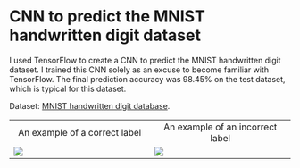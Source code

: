 # CNN to predict the MNIST handwritten digit dataset
I used TensorFlow to create a CNN to predict the MNIST handwritten digit dataset. I trained this CNN solely as an excuse to become familiar with TensorFlow. The final prediction accuracy was 98.45% on the test dataset, which is typical for this dataset.

Dataset: [MNIST handwritten digit database](http://yann.lecun.com/exdb/mnist/).

<table>
    <tr>
        <td style="width: 50%; border: none;">
            <center>
                An example of a correct label
            </center>
        </td>
        <td style="width: 50%;">
            <center>
                An example of an incorrect label
            </center>
        </td>
    </tr>
    <tr>
        <td style="width: 50%;">
            <img src="plots/00000.png">
        </td>
        <td style="width: 50%;">
            <img src="plots/00000.png">
        </td>
    </tr>
</table>